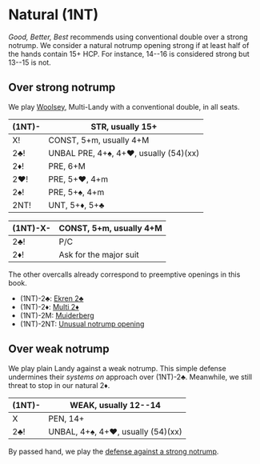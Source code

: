 # Natural (1NT)

*Good, Better, Best* recommends using conventional double over a strong notrump.
We consider a natural notrump opening strong if at least half of the hands
contain 15+ HCP. For instance, 14--16 is considered strong but 13--15 is not.

## Over strong notrump

We play [Woolsey], Multi-Landy with a conventional double, in all seats.

[Woolsey]: https://www.bridgebum.com/multi_landy.php

| (1NT)- | STR, usually 15+ |
|--------|------------------|
| X!     | CONST, 5+m, usually 4+M
| 2♣!    | UNBAL PRE, 4+♠, 4+♥, usually (54)(xx)
| 2♦!    | PRE, 6+M
| 2♥!    | PRE, 5+♥, 4+m
| 2♠!    | PRE, 5+♠, 4+m
| 2NT!   | UNT, 5+♦, 5+♣

| (1NT)-X- | CONST, 5+m, usually 4+M |
|----------|-------------------------|
| 2♣!      | P/C                     |
| 2♦!      | Ask for the major suit  |

The other overcalls already correspond to preemptive openings in this book.

- (1NT)-2♣: [Ekren 2♣](../WJ/2C.md)
- (1NT)-2♦: [Multi 2♦](../2D-Multi.md)
- (1NT)-2M: [Muiderberg](../2M-Muiderberg.md)
- (1NT)-2NT: [Unusual notrump opening](../2NT-&#x55;NT.md)

## Over weak notrump

We play plain Landy against a weak notrump.  This simple defense undermines
their *systems on* approach over (1NT)-2♣.  Meanwhile, we still threat to stop
in our natural 2♦.

| (1NT)- | WEAK, usually 12--14 |
|--------|----------------------|
| X      | PEN, 14+
| 2♣!    | UNBAL, 4+♠, 4+♥, usually (54)(xx)

By passed hand, we play the [defense against a strong notrump](#over-strong-notrump).
